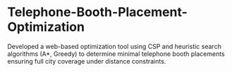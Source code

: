 # Telephone-Booth-Placement-Optimization
Developed a web-based optimization tool using CSP and heuristic search algorithms (A*, Greedy) to determine minimal telephone booth placements ensuring full city coverage under distance constraints.

